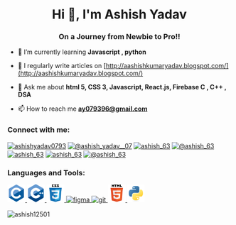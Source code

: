 <h1 align="center">Hi 👋, I'm Ashish Yadav</h1>
<h3 align="center">On a Journey from Newbie to Pro!!</h3>

<!-- <p align="left"> <a href="https://twitter.com/ashishyadav0793" target="blank"><img src="https://img.shields.io/twitter/follow/ashishyadav0793?logo=twitter&style=for-the-badge" alt="ashishyadav0793" /></a> </p> -->

- 🌱 I’m currently learning **Javascript , python**

- 📝 I regularly write articles on [http://aashishkumaryadav.blogspot.com/](http://aashishkumaryadav.blogspot.com/)

- 💬 Ask me about **html 5, CSS 3, Javascript, React.js, Firebase C , C++ , DSA**

- 📫 How to reach me **ay079396@gmail.com**

<h3 align="left">Connect with me:</h3>
<p align="left">
<a href="https://twitter.com/ashishyadav0793" target="blank"><img align="center" src="https://raw.githubusercontent.com/rahuldkjain/github-profile-readme-generator/master/src/images/icons/Social/twitter.svg" alt="ashishyadav0793" height="30" width="40" /></a>
<a href="https://instagram.com/@ashish_yadav__07" target="blank"><img align="center" src="https://raw.githubusercontent.com/rahuldkjain/github-profile-readme-generator/master/src/images/icons/Social/instagram.svg" alt="@ashish_yadav__07" height="30" width="40" /></a>
<a href="https://www.codechef.com/users/ashish_63" target="blank"><img align="center" src="https://cdn.jsdelivr.net/npm/simple-icons@3.1.0/icons/codechef.svg" alt="ashish_63" height="30" width="40" /></a>
<a href="https://www.hackerrank.com/@ashish_63" target="blank"><img align="center" src="https://raw.githubusercontent.com/rahuldkjain/github-profile-readme-generator/master/src/images/icons/Social/hackerrank.svg" alt="@ashish_63" height="30" width="40" /></a>
<a href="https://codeforces.com/profile/ashish_63" target="blank"><img align="center" src="https://raw.githubusercontent.com/rahuldkjain/github-profile-readme-generator/master/src/images/icons/Social/codeforces.svg" alt="ashish_63" height="30" width="40" /></a>
<a href="https://www.leetcode.com/ashish_63" target="blank"><img align="center" src="https://raw.githubusercontent.com/rahuldkjain/github-profile-readme-generator/master/src/images/icons/Social/leet-code.svg" alt="ashish_63" height="30" width="40" /></a>
<a href="https://www.hackerearth.com/@ashish_63" target="blank"><img align="center" src="https://raw.githubusercontent.com/rahuldkjain/github-profile-readme-generator/master/src/images/icons/Social/hackerearth.svg" alt="@ashish_63" height="30" width="40" /></a>
</p>

<h3 align="left">Languages and Tools:</h3>
<p align="left"> <a href="https://www.cprogramming.com/" target="_blank" rel="noreferrer"> <img src="https://raw.githubusercontent.com/devicons/devicon/master/icons/c/c-original.svg" alt="c" width="40" height="40"/> </a> <a href="https://www.w3schools.com/cpp/" target="_blank" rel="noreferrer"> <img src="https://raw.githubusercontent.com/devicons/devicon/master/icons/cplusplus/cplusplus-original.svg" alt="cplusplus" width="40" height="40"/> </a> <a href="https://www.w3schools.com/css/" target="_blank" rel="noreferrer"> <img src="https://raw.githubusercontent.com/devicons/devicon/master/icons/css3/css3-original-wordmark.svg" alt="css3" width="40" height="40"/> </a> <a href="https://www.figma.com/" target="_blank" rel="noreferrer"> <img src="https://www.vectorlogo.zone/logos/figma/figma-icon.svg" alt="figma" width="40" height="40"/> </a> <a href="https://git-scm.com/" target="_blank" rel="noreferrer"> <img src="https://www.vectorlogo.zone/logos/git-scm/git-scm-icon.svg" alt="git" width="40" height="40"/> </a> <a href="https://www.w3.org/html/" target="_blank" rel="noreferrer"> <img src="https://raw.githubusercontent.com/devicons/devicon/master/icons/html5/html5-original-wordmark.svg" alt="html5" width="40" height="40"/> </a> <a href="https://www.python.org" target="_blank" rel="noreferrer"> <img src="https://raw.githubusercontent.com/devicons/devicon/master/icons/python/python-original.svg" alt="python" width="40" height="40"/> </a> </p>

<p><img align="center" src="https://github-readme-stats.vercel.app/api/top-langs?username=ashish12501&show_icons=true&locale=en&layout=compact" alt="ashish12501" /></p>

<!-- <p>&nbsp;<img align="center" src="https://github-readme-stats.vercel.app/api?username=ashish12501&show_icons=true&locale=en" alt="ashish12501" /></p>

<p><img align="center" src="https://github-readme-streak-stats.herokuapp.com/?user=ashish12501&" alt="ashish12501" /></p>

 -->
